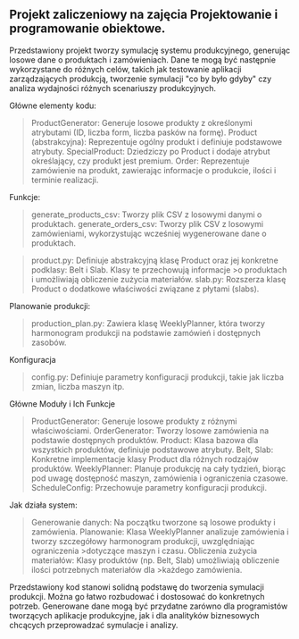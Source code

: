 ## Projekt zaliczeniowy na zajęcia Projektowanie i programowanie obiektowe.

Przedstawiony projekt tworzy symulację systemu produkcyjnego, generując losowe dane o produktach i zamówieniach. 
Dane te mogą być następnie wykorzystane do różnych celów, takich jak testowanie aplikacji zarządzających produkcją, 
tworzenie symulacji "co by było gdyby" czy analiza wydajności różnych scenariuszy produkcyjnych.

Główne elementy kodu:
>ProductGenerator: Generuje losowe produkty z określonymi atrybutami (ID, liczba form, liczba pasków na formę).
>Product (abstrakcyjna): Reprezentuje ogólny produkt i definiuje podstawowe atrybuty.
>SpecialProduct: Dziedziczy po Product i dodaje atrybut określający, czy produkt jest premium.
>Order: Reprezentuje zamówienie na produkt, zawierając informacje o produkcie, ilości i terminie realizacji.

Funkcje:
>generate_products_csv: Tworzy plik CSV z losowymi danymi o produktach.
>generate_orders_csv: Tworzy plik CSV z losowymi zamówieniami, wykorzystując wcześniej wygenerowane dane o produktach.

>product.py: Definiuje abstrakcyjną klasę Product oraz jej konkretne podklasy: Belt i Slab. Klasy te przechowują informacje >o produktach i umożliwiają obliczenie zużycia materiałów.
>slab.py: Rozszerza klasę Product o dodatkowe właściwości związane z płytami (slabs).

Planowanie produkcji:
>production_plan.py: Zawiera klasę WeeklyPlanner, która tworzy harmonogram produkcji na podstawie zamówień i dostępnych zasobów.

Konfiguracja
>config.py: Definiuje parametry konfiguracji produkcji, takie jak liczba zmian, liczba maszyn itp.

Główne Moduły i Ich Funkcje
>ProductGenerator: Generuje losowe produkty z różnymi właściwościami.
>OrderGenerator: Tworzy losowe zamówienia na podstawie dostępnych produktów.
>Product: Klasa bazowa dla wszystkich produktów, definiuje podstawowe atrybuty.
>Belt, Slab: Konkretne implementacje klasy Product dla różnych rodzajów produktów.
>WeeklyPlanner: Planuje produkcję na cały tydzień, biorąc pod uwagę dostępność maszyn, zamówienia i ograniczenia czasowe.
>ScheduleConfig: Przechowuje parametry konfiguracji produkcji.

Jak działa system:
>Generowanie danych: Na początku tworzone są losowe produkty i zamówienia.
>Planowanie: Klasa WeeklyPlanner analizuje zamówienia i tworzy szczegółowy harmonogram produkcji, uwzględniając ograniczenia >dotyczące maszyn i czasu.
>Obliczenia zużycia materiałów: Klasy produktów (np. Belt, Slab) umożliwiają obliczenie ilości potrzebnych materiałów dla >każdego zamówienia.

Przedstawiony kod stanowi solidną podstawę do tworzenia symulacji produkcji. Można go łatwo rozbudować i dostosować do konkretnych potrzeb. Generowane dane mogą być przydatne zarówno dla programistów tworzących aplikacje produkcyjne, jak i dla analityków biznesowych chcących przeprowadzać symulacje i analizy.
